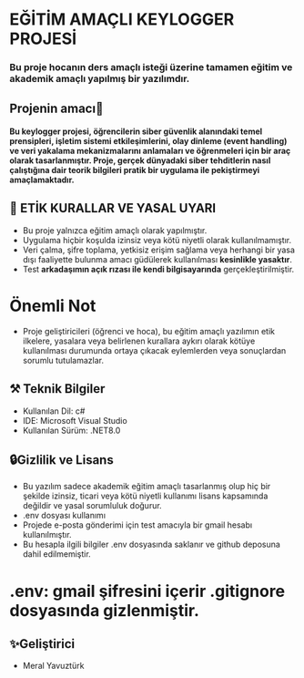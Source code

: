 # EĞİTİM AMAÇLI KEYLOGGER PROJESİ
### Bu proje hocanın ders amaçlı isteği üzerine tamamen **eğitim ve akademik** amaçlı yapılmış bir yazılımdır.
## Projenin amacı🎯
#### Bu keylogger projesi, öğrencilerin siber güvenlik alanındaki temel prensipleri, işletim sistemi etkileşimlerini, olay dinleme (event handling) ve veri yakalama mekanizmalarını **anlamaları ve öğrenmeleri** için bir araç olarak tasarlanmıştır. Proje, gerçek dünyadaki siber tehditlerin nasıl çalıştığına dair teorik bilgileri pratik bir uygulama ile pekiştirmeyi amaçlamaktadır.
## 📣 ETİK KURALLAR VE YASAL UYARI
* Bu proje yalnızca eğitim amaçlı olarak yapılmıştır.
* Uygulama hiçbir koşulda izinsiz veya kötü niyetli olarak kullanılmamıştır.
* Veri çalma, şifre toplama, yetkisiz erişim sağlama veya herhangi bir yasa dışı faaliyette bulunma amacı güdülerek kullanılması **kesinlikle yasaktır**.
* Test **arkadaşımın açık rızası ile kendi bilgisayarında** gerçekleştirilmiştir.
# **Önemli Not**
* Proje geliştiricileri (öğrenci ve hoca), bu eğitim amaçlı yazılımın etik ilkelere, yasalara veya belirlenen kurallara aykırı olarak kötüye kullanılması durumunda ortaya çıkacak eylemlerden veya sonuçlardan  sorumlu tutulamazlar.
## ⚒️ Teknik Bilgiler
* Kullanılan Dil: c#
* IDE: Microsoft Visual Studio
* Kullanılan Sürüm: .NET8.0
## 🔒Gizlilik ve Lisans
* Bu yazılım sadece akademik eğitim amaçlı tasarlanmış olup hiç bir şekilde izinsiz, ticari veya kötü niyetli kullanımı lisans kapsamında değildir ve yasal sorumluluk doğurur.
* .env dosyası kullanımı
* Projede e-posta gönderimi için test amacıyla bir gmail hesabı kullanılmıştır.
* Bu hesapla ilgili bilgiler .env dosyasında saklanır ve github deposuna dahil edilmemiştir.
# .env: gmail şifresini içerir .gitignore dosyasında gizlenmiştir.
## ✨Geliştirici
* Meral Yavuztürk

